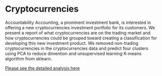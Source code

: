 # Cryptocurrencies

Accountability Accounting, a prominent investment bank, is interested in offering a new cryptocurrencies investment portfolio for its customers. We present a report of what cryptocurrencies are on the trading market and how cryptocurrencies could be grouped toward creating a classification for developing this new investment product. We removed non-trading cryptocurrencies in the cryptocurrencies data and predict four clusters using PCA to reduce dimention and unsupervised learning K-means algorithm from sklearn. 

[Please see the detailed analysis here]()

